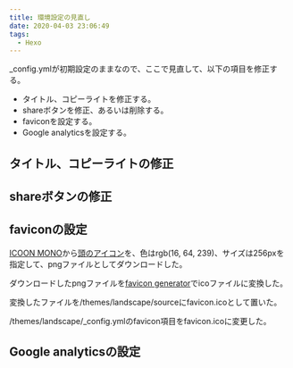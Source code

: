 ```yaml
---
title: 環境設定の見直し
date: 2020-04-03 23:06:49
tags:
  - Hexo
---
```


_config.ymlが初期設定のままなので、ここで見直して、以下の項目を修正する。

- タイトル、コピーライトを修正する。
- shareボタンを修正、あるいは削除する。
- faviconを設定する。
- Google analyticsを設定する。

## タイトル、コピーライトの修正

## shareボタンの修正

## faviconの設定

[ICOON MONO](https://icooon-mono.com/)から[頭のアイコン](https://icooon-mono.com/10226-%e9%a0%ad%e3%81%ae%e3%82%a2%e3%82%a4%e3%82%b3%e3%83%b3/)を、色はrgb(16, 64, 239)、サイズは256pxを指定して、pngファイルとしてダウンロードした。

ダウンロードしたpngファイルを[favicon generator](https://favicon.il.ly/)でicoファイルに変換した。

変換したファイルを/themes/landscape/sourceにfavicon.icoとして置いた。

/themes/landscape/_config.ymlのfavicon項目をfavicon.icoに変更した。

## Google analyticsの設定
